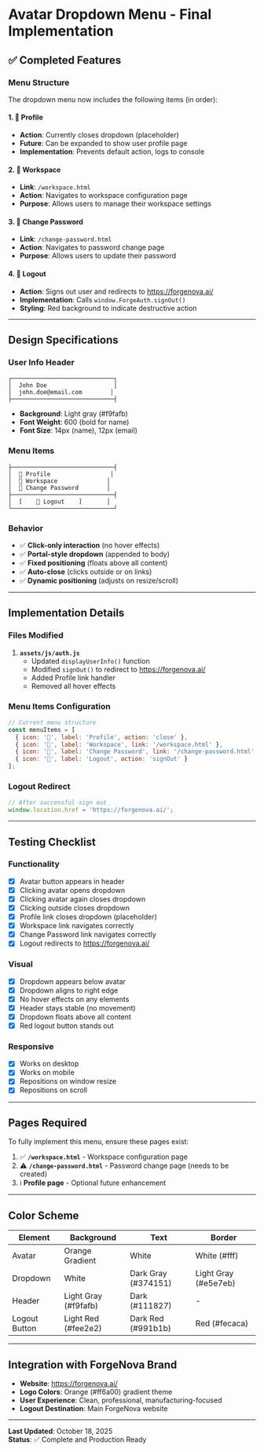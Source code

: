 # Avatar Dropdown Menu - Final Implementation

## ✅ Completed Features

### Menu Structure
The dropdown menu now includes the following items (in order):

#### 1. **👤 Profile**
- **Action**: Currently closes dropdown (placeholder)
- **Future**: Can be expanded to show user profile page
- **Implementation**: Prevents default action, logs to console

#### 2. **🏢 Workspace**
- **Link**: `/workspace.html`
- **Action**: Navigates to workspace configuration page
- **Purpose**: Allows users to manage their workspace settings

#### 3. **🔐 Change Password**
- **Link**: `/change-password.html`
- **Action**: Navigates to password change page
- **Purpose**: Allows users to update their password

#### 4. **🚪 Logout**
- **Action**: Signs out user and redirects to https://forgenova.ai/
- **Implementation**: Calls `window.ForgeAuth.signOut()`
- **Styling**: Red background to indicate destructive action

---

## Design Specifications

### User Info Header
```
┌─────────────────────────────┐
│  John Doe                   │
│  john.doe@email.com        │
├─────────────────────────────┤
```
- **Background**: Light gray (#f9fafb)
- **Font Weight**: 600 (bold for name)
- **Font Size**: 14px (name), 12px (email)

### Menu Items
```
├─────────────────────────────┤
│  👤 Profile                 │
│  🏢 Workspace              │
│  🔐 Change Password        │
├─────────────────────────────┤
│  [    🚪 Logout    ]       │
└─────────────────────────────┘
```

### Behavior
- ✅ **Click-only interaction** (no hover effects)
- ✅ **Portal-style dropdown** (appended to body)
- ✅ **Fixed positioning** (floats above all content)
- ✅ **Auto-close** (clicks outside or on links)
- ✅ **Dynamic positioning** (adjusts on resize/scroll)

---

## Implementation Details

### Files Modified
1. **`assets/js/auth.js`**
   - Updated `displayUserInfo()` function
   - Modified `signOut()` to redirect to https://forgenova.ai/
   - Added Profile link handler
   - Removed all hover effects

### Menu Items Configuration
```javascript
// Current menu structure
const menuItems = [
  { icon: '👤', label: 'Profile', action: 'close' },
  { icon: '🏢', label: 'Workspace', link: '/workspace.html' },
  { icon: '🔐', label: 'Change Password', link: '/change-password.html' },
  { icon: '🚪', label: 'Logout', action: 'signOut' }
];
```

### Logout Redirect
```javascript
// After successful sign out
window.location.href = 'https://forgenova.ai/';
```

---

## Testing Checklist

### Functionality
- [x] Avatar button appears in header
- [x] Clicking avatar opens dropdown
- [x] Clicking avatar again closes dropdown
- [x] Clicking outside closes dropdown
- [x] Profile link closes dropdown (placeholder)
- [x] Workspace link navigates correctly
- [x] Change Password link navigates correctly
- [x] Logout redirects to https://forgenova.ai/

### Visual
- [x] Dropdown appears below avatar
- [x] Dropdown aligns to right edge
- [x] No hover effects on any elements
- [x] Header stays stable (no movement)
- [x] Dropdown floats above all content
- [x] Red logout button stands out

### Responsive
- [x] Works on desktop
- [x] Works on mobile
- [x] Repositions on window resize
- [x] Repositions on scroll

---

## Pages Required

To fully implement this menu, ensure these pages exist:

1. ✅ **`/workspace.html`** - Workspace configuration page
2. ⚠️ **`/change-password.html`** - Password change page (needs to be created)
3. ℹ️ **Profile page** - Optional future enhancement

---

## Color Scheme

| Element | Background | Text | Border |
|---------|-----------|------|--------|
| Avatar | Orange Gradient | White | White (#fff) |
| Dropdown | White | Dark Gray (#374151) | Light Gray (#e5e7eb) |
| Header | Light Gray (#f9fafb) | Dark (#111827) | - |
| Logout Button | Light Red (#fee2e2) | Dark Red (#991b1b) | Red (#fecaca) |

---

## Integration with ForgeNova Brand

- **Website**: https://forgenova.ai/
- **Logo Colors**: Orange (#ff6a00) gradient theme
- **User Experience**: Clean, professional, manufacturing-focused
- **Logout Destination**: Main ForgeNova website

---

**Last Updated**: October 18, 2025  
**Status**: ✅ Complete and Production Ready

